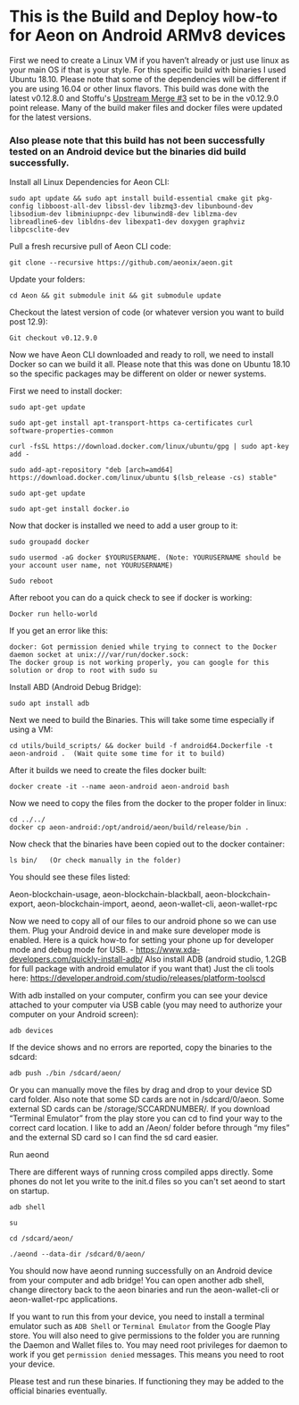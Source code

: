 # This is the Build and Deploy how-to for Aeon on Android ARMv8 devices

First we need to create a Linux VM if you haven’t already or just use linux as your main OS if that is your style.
For this specific build with binaries I used Ubuntu 18.10. Please note that some of the dependencies will be different
if you are using 16.04 or other linux flavors. This build was done with the latest v0.12.8.0 and Stoffu's [Upstream Merge #3](https://github.com/aeonix/aeon/pull/90)
set to be in the v0.12.9.0 point release. Many of the build maker files and docker files were updated for the latest versions. 

### Also please note that this build has not been successfully tested on an Android device but the binaries did build successfully. 


Install all Linux Dependencies for Aeon CLI:
```
sudo apt update && sudo apt install build-essential cmake git pkg-config libboost-all-dev libssl-dev libzmq3-dev libunbound-dev libsodium-dev libminiupnpc-dev libunwind8-dev liblzma-dev libreadline6-dev libldns-dev libexpat1-dev doxygen graphviz libpcsclite-dev
```

Pull a fresh recursive pull of Aeon CLI code:
```
git clone --recursive https://github.com/aeonix/aeon.git
```

Update your folders:
```
cd Aeon && git submodule init && git submodule update
```

Checkout the latest version of code (or whatever version you want to build post 12.9):
```
Git checkout v0.12.9.0
```
Now we have Aeon CLI downloaded and ready to roll, we need to install Docker so can we build it all. Please note that
this was done on Ubuntu 18.10 so the specific packages may be different on older or newer systems. 

First we need to install docker:

```
sudo apt-get update

sudo apt-get install apt-transport-https ca-certificates curl software-properties-common

curl -fsSL https://download.docker.com/linux/ubuntu/gpg | sudo apt-key add -

sudo add-apt-repository "deb [arch=amd64] https://download.docker.com/linux/ubuntu $(lsb_release -cs) stable"

sudo apt-get update

sudo apt-get install docker.io
```

Now that docker is installed we need to add a user group to it:

```
sudo groupadd docker

sudo usermod -aG docker $YOURUSERNAME. (Note: YOURUSERNAME should be your account user name, not YOURUSERNAME)

Sudo reboot
```

After reboot you can do a quick check to see if docker is working:
```
Docker run hello-world
```

If you get an error like this:
```
docker: Got permission denied while trying to connect to the Docker daemon socket at unix:///var/run/docker.sock:
The docker group is not working properly, you can google for this solution or drop to root with sudo su
```

Install ABD (Android Debug Bridge):
```
sudo apt install adb
```

Next we need to build the Binaries. This will take some time especially if using a VM:
```
cd utils/build_scripts/ && docker build -f android64.Dockerfile -t aeon-android .  (Wait quite some time for it to build)
```
After it builds we need to create the files docker built:
```
docker create -it --name aeon-android aeon-android bash 
```
Now we need to copy the files from the docker to the proper folder in linux:
```
cd ../../
docker cp aeon-android:/opt/android/aeon/build/release/bin .
```

Now check that the binaries have been copied out to the docker container:
```
ls bin/   (Or check manually in the folder)
```

You should see these files listed: 

Aeon-blockchain-usage, aeon-blockchain-blackball, aeon-blockchain-export, aeon-blockchain-import, aeond, aeon-wallet-cli, aeon-wallet-rpc

Now we need to copy all of our files to our android phone so we can use them.
Plug your Android device in and make sure developer mode is enabled. Here is a quick how-to for setting your phone up for developer mode and debug mode for USB. - https://www.xda-developers.com/quickly-install-adb/
Also install ADB (android studio, 1.2GB for full package with android emulator if you want that)
Just the cli tools here: https://developer.android.com/studio/releases/platform-toolscd

With adb installed on your computer, confirm you can see your device attached to your computer via USB cable (you may need to authorize your computer on your Android screen):
```
adb devices
```
If the device shows and no errors are reported, copy the binaries to the sdcard:
```
adb push ./bin /sdcard/aeon/
```
Or you can manually move the files by drag and drop to your device SD card folder. Also note that some SD cards are not in /sdcard/0/aeon. Some external SD cards can be /storage/SCCARDNUMBER/. If you download “Terminal Emulator” from the play store you can cd to find your way to the correct card location. I like to add an /Aeon/ folder before through “my files” and the external SD card so I can find the sd card easier.

Run aeond

There are different ways of running cross compiled apps directly. Some phones do not let you write to the init.d files so you can't set aeond to start on startup.

```
adb shell

su

cd /sdcard/aeon/

./aeond --data-dir /sdcard/0/aeon/
```

You should now have aeond running successfully on an Android device from your computer and adb bridge!
You can open another adb shell, change directory back to the aeon binaries and run the aeon-wallet-cli or aeon-wallet-rpc applications.

If you want to run this from your device, you need to install a terminal emulator such as ``ADB Shell`` or 
``Terminal Emulator`` from the Google Play store. You will also need to give permissions to the folder you are running the 
Daemon and Wallet files to. You may need root privileges for daemon to work if you get ``permission denied`` messages. This means you need
to root your device. 

Please test and run these binaries. If functioning they may be added to the official binaries eventually.
